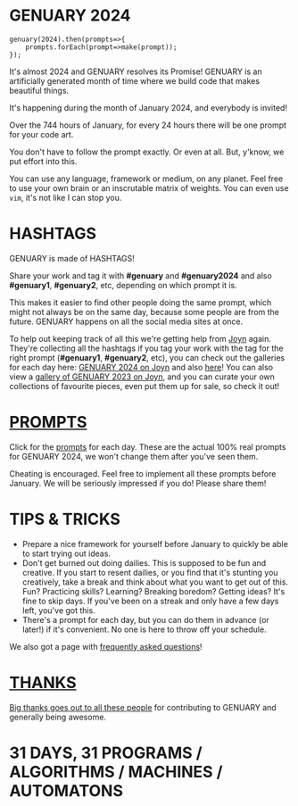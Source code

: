 # GENUARY 2024

```
genuary(2024).then(prompts=>{
	prompts.forEach(prompt=>make(prompt));
});
```

It's almost 2024 and GENUARY resolves its Promise! GENUARY is an artificially generated month of time where we build code that makes beautiful things.

It's happening during the month of January 2024, and everybody is invited!

Over the 744 hours of January, for every 24 hours there will be one prompt for your code art.

You don't have to follow the prompt exactly. Or even at all. But, y'know, we put effort into this.

You can use any language, framework or medium, on any planet. Feel free to use your own brain or an inscrutable matrix of weights. You can even use `vim`, it's not like I can stop you.

# HASHTAGS

GENUARY is made of HASHTAGS!

Share your work and tag it with **#genuary** and **#genuary2024** and also **#genuary1**, **#genuary2**, etc, depending on which prompt it is. 

This makes it easier to find other people doing the same prompt, which might not always be on the same day, because some people are from the future. GENUARY happens on all the social media sites at once.

To help out keeping track of all this we're getting help from [Joyn](https://joyn.xyz) again. They're collecting all the hashtags if you tag your work with the tag for the right prompt (**#genuary1**, **#genuary2**, etc), you can check out the galleries for each day here: [GENUARY 2024 on Joyn](https://www.joyn.xyz/space/genuary--86970064ea53?tab=) and also [here](https://www.joyn.xyz/contest/genuary-prompt-gallery-genuary-3741d59112ee)! You can also view a [gallery of GENUARY 2023 on Joyn](https://www.joyn.xyz/space/genuary-f38cfe2e2fac?tab=open-calls), and you can curate your own collections of favourite pieces, even put them up for sale, so check it out!

# [PROMPTS](prompts)

Click for the [prompts](prompts) for each day. These are the actual 100% real prompts for GENUARY 2024, we won't change them after you've seen them.

Cheating is encouraged. Feel free to implement all these prompts before January. We will be seriously impressed if you do! Please share them!

# TIPS & TRICKS

* Prepare a nice framework for yourself before January to quickly be able to start trying out ideas.
* Don't get burned out doing dailies. This is supposed to be fun and creative. If you start to resent dailies, or you find that it's stunting you creatively, take a break and think about what you want to get out of this. Fun? Practicing skills? Learning? Breaking boredom? Getting ideas? It's fine to skip days. If you've been on a streak and only have a few days left, you've got this.
* There's a prompt for each day, but you can do them in advance (or later!) if it's convenient. No one is here to throw off your schedule.

We also got a page with [frequently asked questions](faq)!

# [THANKS](thanks)

[Big thanks goes out to all these people](thanks) for contributing to GENUARY and generally being awesome.

# 31 DAYS, 31 PROGRAMS / ALGORITHMS / MACHINES / AUTOMATONS
